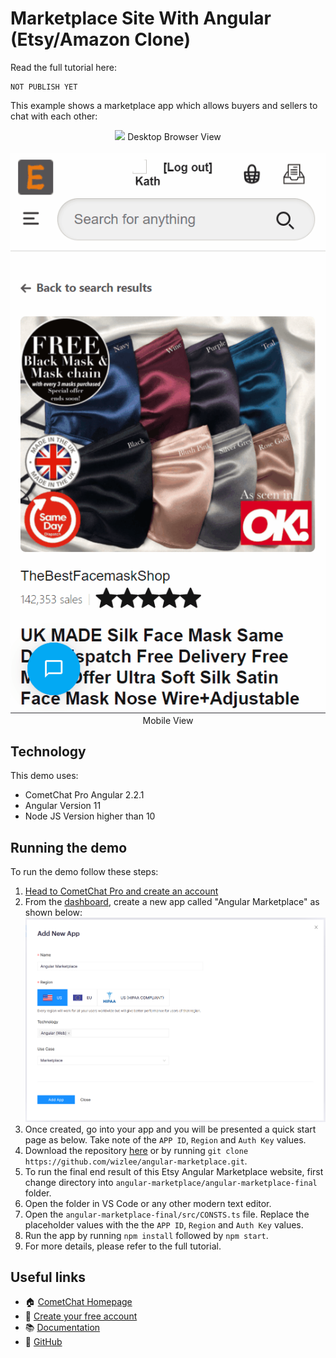 # Marketplace Site With Angular (Etsy/Amazon Clone)
Read the full tutorial here:

    NOT PUBLISH YET

This example shows a marketplace app which allows buyers and sellers to chat with each other:


<p align="center">
  <img src="screenshots/Browser-FrontPage.gif">
  Desktop Browser View
  <br></br>
  <img src="screenshots/Mobile-GalaxyS5-FrontPage.gif">
  Mobile View
</p>


## Technology
This demo uses:

* CometChat Pro Angular 2.2.1
* Angular Version 11
* Node JS  Version higher than 10


## Running the demo
To run the demo follow these steps:

1. [Head to CometChat Pro and create an account](https://www.cometchat.com/pro?utm_source=github&utm_medium=link&utm_campaign=angular-marketplace)
2. From the [dashboard](https://app.cometchat.com/signup?utm_source=github&utm_medium=link&utm_campaign=angular-marketplace), create a new app called "Angular Marketplace" as shown below:
  ![](screenshots/CometChatPro-CreateApp.png)
3. Once created, go into your app and you will be presented a quick start page as below. Take note of the `APP ID`, `Region` and `Auth Key` values.
4. Download the repository [here](https://github.com/wizlee/angular-marketplace/archive/refs/heads/master.zip) or by running `git clone https://github.com/wizlee/angular-marketplace.git`. 
5. To run the final end result of this Etsy Angular Marketplace website, first change directory into `angular-marketplace/angular-marketplace-final` folder.
6. Open the folder in VS Code or any other modern text editor. 
7. Open the `angular-marketplace-final/src/CONSTS.ts` file. Replace the placeholder values with the the `APP ID`, `Region` and `Auth Key` values.
8. Run the app by running `npm install` followed by `npm start`. 
9. For more details, please refer to the full tutorial.

## Useful links

- 🏠 [CometChat Homepage](https://www.cometchat.com/pro/?utm_source=github&utm_medium=link&utm_campaign=angular-marketplace)
- 🚀 [Create your free account](https://app.cometchat.com/signup/?utm_source=github&utm_medium=link&utm_campaign=angular-marketplace)
- 📚 [Documentation](https://prodocs.cometchat.com/?utm_source=github&utm_medium=link&utm_campaign=angular-marketplace)
- 👾 [GitHub](https://www.github.com/cometchat-pro)
